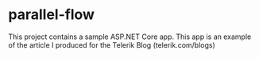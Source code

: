 # parallel-flow
This project contains a sample ASP.NET Core app. This app is an example of the article I produced for the Telerik Blog (telerik.com/blogs)
